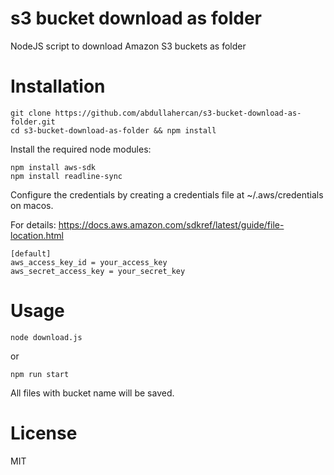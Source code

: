 # s3 bucket download as folder
NodeJS script to download Amazon S3 buckets as folder
# Installation

```
git clone https://github.com/abdullahercan/s3-bucket-download-as-folder.git
cd s3-bucket-download-as-folder && npm install
```

Install the required node modules:

```
npm install aws-sdk
npm install readline-sync
```
Configure the credentials by creating a credentials file at ~/.aws/credentials on macos.

For details: https://docs.aws.amazon.com/sdkref/latest/guide/file-location.html

```
[default]
aws_access_key_id = your_access_key
aws_secret_access_key = your_secret_key
```
# Usage
```
node download.js
```
or
```
npm run start
```
All files with bucket name will be saved.
# License
MIT
